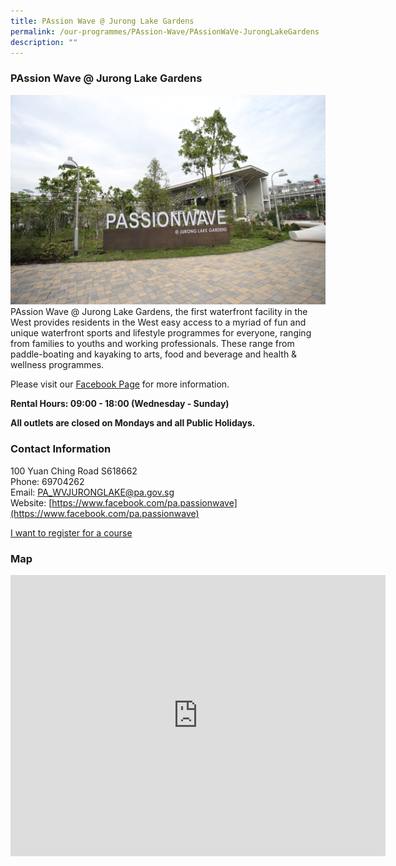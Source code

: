 ```yaml
---
title: PAssion Wave @ Jurong Lake Gardens
permalink: /our-programmes/PAssion-Wave/PAssionWaVe-JurongLakeGardens
description: ""
---
```

### PAssion Wave @ Jurong Lake Gardens

![](/images/Programmes/PAssion%20Wave/PAssion%20Wave%20@%20Jurong%20Lake%20Gardens.jpg)
PAssion Wave @ Jurong Lake Gardens, the first waterfront facility in the West provides residents in the West easy access to a myriad of fun and unique waterfront sports and lifestyle programmes for everyone, ranging from families to youths and working professionals. These range from paddle-boating and kayaking to arts, food and beverage and health & wellness programmes.

Please visit our [Facebook Page](https://www.facebook.com/pa.passionwave) for more information.

**Rental Hours: 09:00 - 18:00 (Wednesday - Sunday)**

**All outlets are closed on Mondays and all Public Holidays.**

### Contact Information

100 Yuan Ching Road S618662  
Phone: 69704262  
Email: [PA\_WVJURONGLAKE@pa.gov.sg](mailto:PA_WVJURONGLAKE@pa.gov.sg)  
Website: [https://www.facebook.com/pa.passionwave](https://www.facebook.com/pa.passionwave)

[I want to register for a course](https://www.onepa.gov.sg/)

### Map

<iframe src="https://www.google.com/maps/embed?pb=!1m18!1m12!1m3!1d3988.7279902108066!2d103.72512201533105!3d1.3395223619802632!2m3!1f0!2f0!3f0!3m2!1i1024!2i768!4f13.1!3m3!1m2!1s0x31da0f50a4f56051%3A0xa49acc37d2f6a9cb!2sPAssion%20Wave%20%40%20Jurong%20Lake%20Gardens!5e0!3m2!1sen!2ssg!4v1655786143944!5m2!1sen!2ssg" width="600" height="450" style="border:0;" allowfullscreen="" loading="lazy"></iframe>